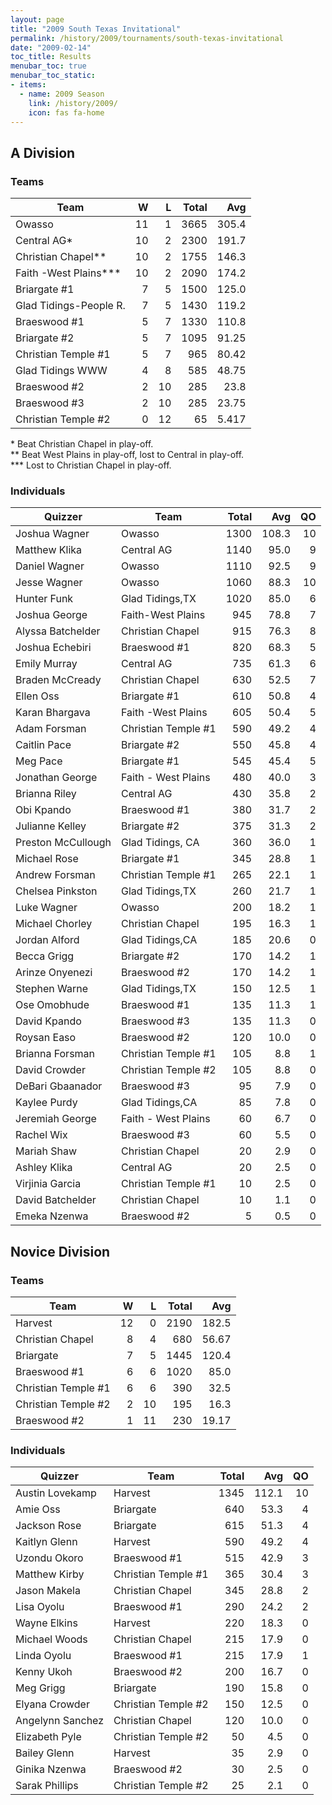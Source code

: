 ```yaml
---
layout: page
title: "2009 South Texas Invitational"
permalink: /history/2009/tournaments/south-texas-invitational
date: "2009-02-14"
toc_title: Results
menubar_toc: true
menubar_toc_static:
- items:
  - name: 2009 Season
    link: /history/2009/
    icon: fas fa-home
---
```


## A Division

### Teams

| Team                   |    W |    L | Total |   Avg |
| ---------------------- | ---: | ---: | ----: | ----: |
| Owasso                 |   11 |    1 |  3665 | 305.4 |
| Central AG*            |   10 |    2 |  2300 | 191.7 |
| Christian Chapel**     |   10 |    2 |  1755 | 146.3 |
| Faith -West Plains***  |   10 |    2 |  2090 | 174.2 |
| Briargate #1           |    7 |    5 |  1500 | 125.0 |
| Glad Tidings-People R. |    7 |    5 |  1430 | 119.2 |
| Braeswood #1           |    5 |    7 |  1330 | 110.8 |
| Briargate #2           |    5 |    7 |  1095 | 91.25 |
| Christian Temple #1    |    5 |    7 |   965 | 80.42 |
| Glad Tidings WWW       |    4 |    8 |   585 | 48.75 |
| Braeswood #2           |    2 |   10 |   285 |  23.8 |
| Braeswood #3           |    2 |   10 |   285 | 23.75 |
| Christian Temple #2    |    0 |   12 |    65 | 5.417 |

\* Beat Christian Chapel in play-off.\
\*\* Beat West Plains in play-off, lost to Central in play-off.\
\*\*\* Lost to Christian Chapel in play-off.

### Individuals

| Quizzer            | Team                | Total |   Avg |   QO |
| ------------------ | ------------------- | ----: | ----: | ---: |
| Joshua Wagner      | Owasso              |  1300 | 108.3 |   10 |
| Matthew Klika      | Central AG          |  1140 |  95.0 |    9 |
| Daniel Wagner      | Owasso              |  1110 |  92.5 |    9 |
| Jesse Wagner       | Owasso              |  1060 |  88.3 |   10 |
| Hunter Funk        | Glad Tidings,TX     |  1020 |  85.0 |    6 |
| Joshua George      | Faith-West Plains   |   945 |  78.8 |    7 |
| Alyssa Batchelder  | Christian Chapel    |   915 |  76.3 |    8 |
| Joshua Echebiri    | Braeswood #1        |   820 |  68.3 |    5 |
| Emily Murray       | Central AG          |   735 |  61.3 |    6 |
| Braden McCready    | Christian Chapel    |   630 |  52.5 |    7 |
| Ellen Oss          | Briargate #1        |   610 |  50.8 |    4 |
| Karan Bhargava     | Faith -West Plains  |   605 |  50.4 |    5 |
| Adam Forsman       | Christian Temple #1 |   590 |  49.2 |    4 |
| Caitlin Pace       | Briargate #2        |   550 |  45.8 |    4 |
| Meg Pace           | Briargate #1        |   545 |  45.4 |    5 |
| Jonathan George    | Faith - West Plains |   480 |  40.0 |    3 |
| Brianna Riley      | Central AG          |   430 |  35.8 |    2 |
| Obi Kpando         | Braeswood #1        |   380 |  31.7 |    2 |
| Julianne Kelley    | Briargate #2        |   375 |  31.3 |    2 |
| Preston McCullough | Glad Tidings, CA    |   360 |  36.0 |    1 |
| Michael Rose       | Briargate #1        |   345 |  28.8 |    1 |
| Andrew Forsman     | Christian Temple #1 |   265 |  22.1 |    1 |
| Chelsea Pinkston   | Glad Tidings,TX     |   260 |  21.7 |    1 |
| Luke Wagner        | Owasso              |   200 |  18.2 |    1 |
| Michael Chorley    | Christian Chapel    |   195 |  16.3 |    1 |
| Jordan Alford      | Glad Tidings,CA     |   185 |  20.6 |    0 |
| Becca Grigg        | Briargate #2        |   170 |  14.2 |    1 |
| Arinze Onyenezi    | Braeswood #2        |   170 |  14.2 |    1 |
| Stephen Warne      | Glad Tidings,TX     |   150 |  12.5 |    1 |
| Ose Omobhude       | Braeswood #1        |   135 |  11.3 |    1 |
| David Kpando       | Braeswood #3        |   135 |  11.3 |    0 |
| Roysan Easo        | Braeswood #2        |   120 |  10.0 |    0 |
| Brianna Forsman    | Christian Temple #1 |   105 |   8.8 |    1 |
| David Crowder      | Christian Temple #2 |   105 |   8.8 |    0 |
| DeBari Gbaanador   | Braeswood #3        |    95 |   7.9 |    0 |
| Kaylee Purdy       | Glad Tidings,CA     |    85 |   7.8 |    0 |
| Jeremiah George    | Faith - West Plains |    60 |   6.7 |    0 |
| Rachel Wix         | Braeswood #3        |    60 |   5.5 |    0 |
| Mariah Shaw        | Christian Chapel    |    20 |   2.9 |    0 |
| Ashley Klika       | Central AG          |    20 |   2.5 |    0 |
| Virjinia Garcia    | Christian Temple #1 |    10 |   2.5 |    0 |
| David Batchelder   | Christian Chapel    |    10 |   1.1 |    0 |
| Emeka Nzenwa       | Braeswood #2        |     5 |   0.5 |    0 |

## Novice Division

### Teams

| Team                |    W |    L | Total |   Avg |
| ------------------- | ---: | ---: | ----: | ----: |
| Harvest             |   12 |    0 |  2190 | 182.5 |
| Christian Chapel    |    8 |    4 |   680 | 56.67 |
| Briargate           |    7 |    5 |  1445 | 120.4 |
| Braeswood #1        |    6 |    6 |  1020 |  85.0 |
| Christian Temple #1 |    6 |    6 |   390 |  32.5 |
| Christian Temple #2 |    2 |   10 |   195 |  16.3 |
| Braeswood #2        |    1 |   11 |   230 | 19.17 |

### Individuals

| Quizzer          | Team                | Total |   Avg |   QO |
| ---------------- | ------------------- | ----: | ----: | ---: |
| Austin Lovekamp  | Harvest             |  1345 | 112.1 |   10 |
| Amie Oss         | Briargate           |   640 |  53.3 |    4 |
| Jackson Rose     | Briargate           |   615 |  51.3 |    4 |
| Kaitlyn Glenn    | Harvest             |   590 |  49.2 |    4 |
| Uzondu Okoro     | Braeswood #1        |   515 |  42.9 |    3 |
| Matthew Kirby    | Christian Temple #1 |   365 |  30.4 |    3 |
| Jason Makela     | Christian Chapel    |   345 |  28.8 |    2 |
| Lisa Oyolu       | Braeswood #1        |   290 |  24.2 |    2 |
| Wayne Elkins     | Harvest             |   220 |  18.3 |    0 |
| Michael Woods    | Christian Chapel    |   215 |  17.9 |    0 |
| Linda Oyolu      | Braeswood #1        |   215 |  17.9 |    1 |
| Kenny Ukoh       | Braeswood #2        |   200 |  16.7 |    0 |
| Meg Grigg        | Briargate           |   190 |  15.8 |    0 |
| Elyana Crowder   | Christian Temple #2 |   150 |  12.5 |    0 |
| Angelynn Sanchez | Christian Chapel    |   120 |  10.0 |    0 |
| Elizabeth Pyle   | Christian Temple #2 |    50 |   4.5 |    0 |
| Bailey Glenn     | Harvest             |    35 |   2.9 |    0 |
| Ginika Nzenwa    | Braeswood #2        |    30 |   2.5 |    0 |
| Sarak Phillips   | Christian Temple #2 |    25 |   2.1 |    0 |


